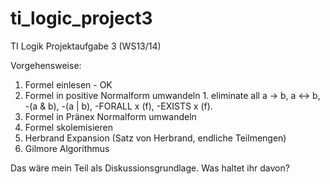 ti_logic_project3
=================

TI Logik Projektaufgabe 3 (WS13/14)

Vorgehensweise:
  1. Formel einlesen - OK
  2. Formel in positive Normalform umwandeln
    1. eliminate all a -> b, a <-> b, -(a & b), -(a | b), -FORALL x (f), -EXISTS x (f).
  3. Formel in Pränex Normalform umwandeln
  4. Formel skolemisieren
  5. Herbrand Expansion (Satz von Herbrand, endliche Teilmengen)
  6. Gilmore Algorithmus


Das wäre mein Teil als Diskussionsgrundlage. Was haltet ihr davon?
